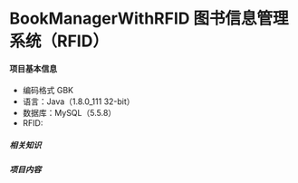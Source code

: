 # BookManagerWithRFID 图书信息管理系统（RFID）
#### 项目基本信息
* 编码格式 GBK
* 语言：Java（1.8.0_111 32-bit）
* 数据库：MySQL（5.5.8）
* RFID:

##### 相关知识

##### 项目内容
